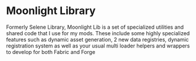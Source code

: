# Moonlight Library
Formerly Selene Library, Moonlight Lib is a set of specialized utilities and shared code that I use for my mods.
These include some highly specialized features such as dynamic asset generation, 2 new data registries, dynamic registration system as well as your usual multi loader helpers and wrappers to develop for both Fabric and Forge
